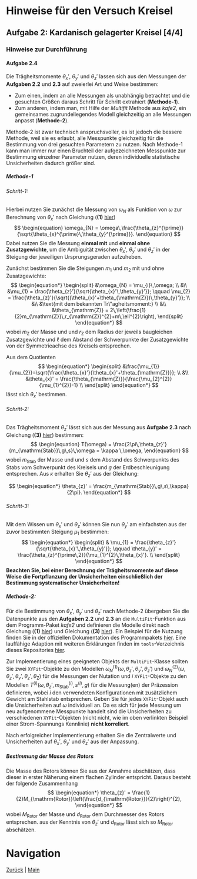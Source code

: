 # Hinweise für den Versuch Kreisel

## Aufgabe 2: Kardanisch gelagerter Kreisel [4/4]

### Hinweise zur Durchführung

#### Aufgabe 2.4

Die Trägheitsmomente $\theta_{x}'$, $\theta_{y}'$ und $\theta_{z}'$ lassen sich aus den Messungen der **Aufgaben 2.2** und **2.3** auf zweierlei Art und Weise bestimmen: 

- Zum einen, indem an alle Messungen als unabhängig betrachtet und die gesuchten Größen daraus Schritt für Schritt extrahiert (**Methode-1**). 
- Zum anderen, indem man, mit Hilfe der *Multifit* Methode aus *kafe2*, ein gemeinsames zugrundeliegendes Modell gleichzeitig an alle Messungen anpasst (**Methode-2**). 

Methode-2 ist zwar technisch anspruchsvoller, es ist jedoch die bessere Methode, weil sie es erlaubt, alle Messpunkte gleichzeitig für die Bestimmung von drei gesuchten Parametern zu nutzen. Nach Methode-1 kann man immer nur einen Bruchteil der aufgezeichneten Messpunkte zur Bestimmung einzelner Parameter nutzen, deren individuelle statistische Unsicherheiten dadurch größer sind. 

##### Methode-1

###### Schritt-1:

Hierbei nutzen Sie zunächst die Messung von $\omega_{N}$ als Funktion von $\omega$ zur Berechnung von $\theta_{x}'$ nach Gleichung (**(1)** [hier](https://gitlab.kit.edu/kit/etp-lehre/p1-praktikum/students/-/blob/main/Kreisel/doc/Hinweise-Aufgabe-2-a.md))
$$
\begin{equation}
\omega_{N} = \omega\,\frac{\theta_{z}^{\prime}}{\sqrt{\theta_{x}^{\prime}\,\theta_{y}^{\prime}}}.
\end{equation}
$$
Dabei nutzen Sie die Messung **einmal mit** und **einmal ohne Zusatzgewichte**, um die Ambiguität zwischen $\theta_{x}'$, $\theta_{y}'$ und $\theta_{z}'$ in der Steigung der jeweiligen Ursprungsgeraden aufzuheben. 

Zunächst bestimmen Sie die Steigungen $m_{1}$ und $m_{2}$ mit und ohne Zusatzgewichte: 
$$
\begin{equation*}
\begin{split}
&\omega_{N} = \mu_{i}\,\omega; \\
&\\
&\mu_{1} = \frac{\theta_{z}'}{\sqrt{\theta_{x}'\,\theta_{y}'}}; \qquad 
\mu_{2} = \frac{\theta_{z}'}{\sqrt{(\theta_{x}'+\theta_{\mathrm{Z}})\,\theta_{y}'}}; \\
&\\
&\text{mit dem bekannten Tr\"agheitsmoment:} \\
&\\
&\theta_{\mathrm{Z}} = 2\,\left(\frac{1}{2}m_{\mathrm{Z}}\,r_{\mathrm{Z}}^{2}+m\,\ell^{2}\right),
\end{split}
\end{equation*}
$$
wobei $m_{\mathrm{Z}}$ der Masse und und $r_{\mathrm{Z}}$ dem Radius der jeweils baugleichen Zusatzgewichte und $\ell$ dem Abstand der Schwerpunkte der Zusatzgewichte von der Symmetrieachse des Kreisels entsprechen. 

Aus dem Quotienten 
$$
\begin{equation*}
\begin{split}
&\frac{\mu_{1}}{\mu_{2}}=\sqrt{\frac{\theta_{x}'}{\theta_{x}'+\theta_{\mathrm{Z}}}}; \\
&\\
&\theta_{x}' = \frac{\theta_{\mathrm{Z}}}{\frac{\mu_{2}^{2}}{\mu_{1}^{2}}-1} \\
\end{split}
\end{equation*}
$$
 lässt sich $\theta_{x}'$ bestimmen.

###### Schritt-2:

Das Trägheitsmoment $\theta_{z}'$ lässt sich aus der Messung aus **Aufgabe 2.3** nach Gleichung (**(3)** [hier](https://gitlab.kit.edu/kit/etp-lehre/p1-praktikum/students/-/blob/main/Kreisel/doc/Hinweise-Aufgabe-2-a.md)) bestimmen:
$$
\begin{equation}
T(\omega) = \frac{2\pi\,\theta_{z}'}{m_{\mathrm{Stab}}\,g\,s}\,\omega = \kappa \,\omega,
\end{equation}
$$
wobei $m_{\mathrm{Stab}}$ der Masse und und $s$ dem Abstand des Schwerpunkts des Stabs vom Schwerpunkt des Kreisels und $g$ der Erdbeschleunigung entsprechen. Aus $\kappa$ erhalten Sie $\theta_{z}'$ aus der Gleichung: 

$$
\begin{equation*}
\theta_{z}' = \frac{m_{\mathrm{Stab}}\,g\,s\,\kappa}{2\pi}.
\end{equation*}
$$

###### Schritt-3: 

Mit dem Wissen um $\theta_{x}'$ und $\theta_{z}'$ können Sie nun $\theta_{y}'$ am einfachsten aus der zuvor bestimmten Steigung $\mu_{1}$ bestimmen: 
$$
\begin{equation*}
\begin{split}
& \mu_{1} = \frac{\theta_{z}'}{\sqrt{\theta_{x}'\,\theta_{y}'}}; \qquad
\theta_{y}' = \frac{\theta_{z}^{\prime\,2}}{\mu_{1}^{2}\,\theta_{x}'}. \\
\end{split}
\end{equation*}
$$
**Beachten Sie, bei einer Berechnung der Trägheitsmomente auf diese Weise die Fortpflanzung der Unsicherheiten einschließlich der Bestimmung systematischer Unsicherheiten!**

##### Methode-2:

Für die Bestimmung von $\theta_{x}'$, $\theta_{y}'$ und $\theta_{z}'$ nach Methode-2 übergeben Sie die Datenpunkte aus den **Aufgaben 2.2** und **2.3** an die `MultiFit`-Funktion aus dem Programm-Paket *kafe2* und definieren die Modelle direkt nach Gleichung (**(1)** [hier](https://gitlab.kit.edu/kit/etp-lehre/p1-praktikum/students/-/blob/main/Kreisel/doc/Hinweise-Aufgabe-2-a.md)) und Gleichung (**(3)** [hier](https://gitlab.kit.edu/kit/etp-lehre/p1-praktikum/students/-/blob/main/Kreisel/doc/Hinweise-Aufgabe-2-a.md)). Ein Beispiel für die Nutzung finden Sie in der offiziellen Dokumentation des Programmpakets [hier](https://kafe2.readthedocs.io/en/latest/parts/beginners_guide.html#multifit). Eine lauffähige Adaption mit weiteren Erklärungen finden im `tools`-Verzeichnis dieses Repositories [hier](https://gitlab.kit.edu/kit/etp-lehre/p1-praktikum/students/-/blob/main/tools/kafe2_example_MultiFit.ipynb).

Zur Implementierung eines geeigneten Objekts der `MultiFit`-Klasse sollten Sie zwei `XYFit`-Objekte zu den Modellen $\omega_{N}^{(1)}(\omega, \theta_{z}', \theta_{y}', \theta_{z}')$ und $\omega_N^{(2)}(\omega, \theta_{z}', \theta_{y}', \theta_{z}', \theta_{\mathrm{Z}})$ für die Messungen der Nutation und $i$ `XYFit`-Objekte zu den Modellen $T^{(i)}(\omega, \theta_{z}', m_{\mathrm{Stab}}^{(i)}, s^{(i)}, g)$ für die Messung(en) der Präzession definieren, wobei $i$ den verwendeten Konfigurationen mit zusätzlichem Gewicht am Stahlstab entsprechen. Geben Sie für jedes `XYFit`-Objekt auch die Unsicherheiten auf $\omega$ individuell an. Da es sich für jede Messung um neu aufgenommene Messpunkte handelt sind die Unsicherheiten zu verschiedenen `XYFit`-Objekten (nicht nicht, wie im oben verlinkten Beispiel einer Strom-Spannungs Kennlinie) **nicht korreliert**. 

Nach erfolgreicher Implementierung erhalten Sie die Zentralwerte und Unsicherheiten auf $\theta_{x}'$, $\theta_{y}'$ und $\theta_{z}'$ aus der Anpassung. 

##### Bestimmung der Masse des Rotors

Die Masse des Rotors können Sie aus der Annahme abschätzen, dass dieser in erster Näherung einem flachen Zylinder entspricht. Daraus besteht der folgende Zusammenhang
$$
\begin{equation*}
\theta_{z}' = \frac{1}{2}M_{\mathrm{Rotor}}\left(\frac{d_{\mathrm{Rotor}}}{2}\right)^{2},
\end{equation*}
$$
 wobei $M_{\mathrm{Rotor}}$ der Masse und $d_{\mathrm{Rotor}}$ dem Durchmesser des Rotors entsprechen. aus der Kenntnis von $\theta_{z}'$ und $d_{\mathrm{Rotor}}$ lässt sich so $M_{\mathrm{Rotor}}$ abschätzen.

# Navigation

[Zurück](https://gitlab.kit.edu/kit/etp-lehre/p1-praktikum/students/-/blob/main/Kreisel/doc/Hinweise-Aufgabe-2-b.md) | [Main](https://gitlab.kit.edu/kit/etp-lehre/p1-praktikum/students/-/tree/main/Kreisel)
